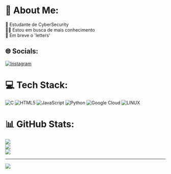 # 💫 About Me:
📖 Estudante de CyberSecurity<br>👩‍💻 Estou em busca de mais conhecimento<br>🎁 Em breve o 'letters'


## 🌐 Socials:
[![Instagram](https://img.shields.io/badge/Instagram-%23E4405F.svg?logo=Instagram&logoColor=white)](https://instagram.com/kelv.inpz) 

# 💻 Tech Stack:
![C](https://img.shields.io/badge/c-%2300599C.svg?style=flat&logo=c&logoColor=white) ![HTML5](https://img.shields.io/badge/html5-%23E34F26.svg?style=flat&logo=html5&logoColor=white) ![JavaScript](https://img.shields.io/badge/javascript-%23323330.svg?style=flat&logo=javascript&logoColor=%23F7DF1E) ![Python](https://img.shields.io/badge/python-3670A0?style=flat&logo=python&logoColor=ffdd54) ![Google Cloud](https://img.shields.io/badge/Google%20Cloud-%234285F4.svg?style=flat&logo=google-cloud&logoColor=white) ![LINUX](https://img.shields.io/badge/Linux-FCC624?style=flat&logo=linux&logoColor=black)
# 📊 GitHub Stats:
![](https://github-readme-stats.vercel.app/api?username=kelv-wav&theme=react&hide_border=false&include_all_commits=true&count_private=true)<br/>
![](https://github-readme-streak-stats.herokuapp.com/?user=kelv-wav&theme=react&hide_border=false)<br/>
![](https://github-readme-stats.vercel.app/api/top-langs/?username=kelv-wav&theme=react&hide_border=false&include_all_commits=true&count_private=true&layout=compact)

---
[![](https://visitcount.itsvg.in/api?id=kelv-wav&icon=0&color=0)](https://visitcount.itsvg.in)

<!-- Proudly created with GPRM ( https://gprm.itsvg.in ) -->